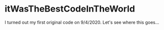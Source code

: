 # itWasTheBestCodeInTheWorld
I turned out my first original code on 9/4/2020. Let's see where this goes...
